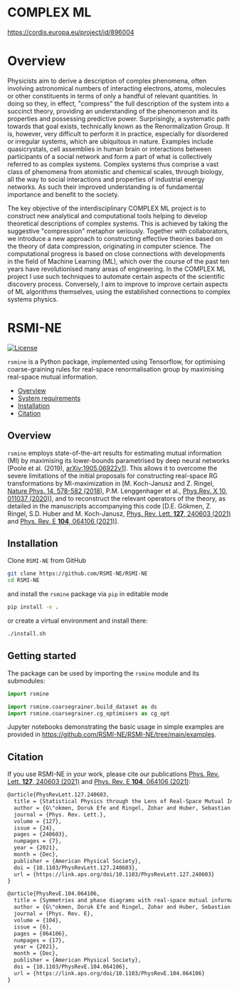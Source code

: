 # COMPLEX ML
https://cordis.europa.eu/project/id/896004

# Overview

Physicists aim to derive a description of complex phenomena, often involving astronomical numbers of interacting electrons, atoms, molecules or other constituents in terms of only a handful of relevant quantities. In doing so they, in effect, "compress" the full description of the system into a succinct theory, providing an understanding of the phenomenon and its properties and possessing predictive power. Surprisingly, a systematic path towards that goal exists, technically known as the Renormalization Group. It is, however, very difficult to perform it in practice, especially for disordered or irregular systems, which are ubiquitous in nature. Examples include quasicrystals, cell assemblies in human brain or interactions between participants of a social network and form a part of what is collectively referred to as complex systems. Complex systems thus comprise a vast class of phenomena from atomistic and chemical scales, through biology, all the way to social interactions and properties of industrial energy networks.
As such their improved understanding is of fundamental importance and benefit to the society.

The key objective of the interdisciplinary COMPLEX ML project is to construct new analytical and computational tools helping to develop theoretical descriptions of complex systems. This is achieved by taking the suggestive "compression" metaphor seriously. 
Together with collaborators, we introduce a new approach to constructing effective theories based on the theory of data compression, originating in computer science.  The computational progress is based on close connections with developments in the field of Machine Learning (ML), which over the course of the past ten years have revolutionised many areas of engineering. In the COMPLEX ML project I use such techniques to automate certain aspects of the scientific discovery process. Conversely, I aim to improve to improve certain aspects of ML algorithms themselves, using the established connections to complex systems physics.


# RSMI-NE

[![License](https://img.shields.io/badge/License-Apache%202.0-blue.svg)](https://opensource.org/licenses/Apache-2.0) 

`rsmine` is a Python package, implemented using Tensorflow, for optimising coarse-graining rules for real-space renormalisation group by maximising real-space mutual information. 

- [Overview](#overview)
- [System requirements](#system-requirements)
- [Installation](#installation-guide)
- [Citation](#citation)

## Overview

`rsmine` employs state-of-the-art results for estimating mutual information (MI) by maximising its lower-bounds parametrised by deep neural networks [Poole et al. (2019), [arXiv:1905.06922v1](https://arxiv.org/abs/1905.06922)]. This allows it to overcome the severe limitations of the initial proposals for constructing real-space RG transformations by MI-maximization in [M. Koch-Janusz and Z. Ringel, [Nature Phys. 14, 578-582 (2018)](https://doi.org/10.1038/s41567-018-0081-4), P.M. Lenggenhager et al., [Phys.Rev. X 10, 011037 (2020)](https://journals.aps.org/prx/abstract/10.1103/PhysRevX.10.011037)], and to reconstruct the relevant operators of the theory, as detailed in the manuscripts accompanying this code [D.E. Gökmen, Z. Ringel, S.D. Huber and M. Koch-Janusz, [Phys. Rev. Lett. **127**, 240603 (2021)](https://journals.aps.org/prl/abstract/10.1103/PhysRevLett.127.240603) and [Phys. Rev. E **104**, 064106 (2021)](https://journals.aps.org/pre/abstract/10.1103/PhysRevE.104.064106)].


## Installation

Clone `RSMI-NE` from GitHub
```bash
git clone https://github.com/RSMI-NE/RSMI-NE
cd RSMI-NE
```
and install the `rsmine` package via `pip` in editable mode
```bash
pip install -e .
```
or create a virtual environment and install there:
```bash
./install.sh
```

## Getting started

The package can be used by importing the `rsmine` module and its submodules:
```python
import rsmine

import rsmine.coarsegrainer.build_dataset as ds
import rsmine.coarsegrainer.cg_optimisers as cg_opt
```

Jupyter notebooks demonstrating the basic usage in simple examples are provided in <https://github.com/RSMI-NE/RSMI-NE/tree/main/examples>.

## Citation

If you use RSMI-NE in your work, please cite our publications [Phys. Rev. Lett. **127**, 240603 (2021)](https://journals.aps.org/prl/abstract/10.1103/PhysRevLett.127.240603) and [Phys. Rev. E **104**, 064106 (2021)](https://journals.aps.org/pre/abstract/10.1103/PhysRevE.104.064106):

```latex
@article{PhysRevLett.127.240603,
  title = {Statistical Physics through the Lens of Real-Space Mutual Information},
  author = {G\"okmen, Doruk Efe and Ringel, Zohar and Huber, Sebastian D. and Koch-Janusz, Maciej},
  journal = {Phys. Rev. Lett.},
  volume = {127},
  issue = {24},
  pages = {240603},
  numpages = {7},
  year = {2021},
  month = {Dec},
  publisher = {American Physical Society},
  doi = {10.1103/PhysRevLett.127.240603},
  url = {https://link.aps.org/doi/10.1103/PhysRevLett.127.240603}
}

@article{PhysRevE.104.064106,
  title = {Symmetries and phase diagrams with real-space mutual information neural estimation},
  author = {G\"okmen, Doruk Efe and Ringel, Zohar and Huber, Sebastian D. and Koch-Janusz, Maciej},
  journal = {Phys. Rev. E},
  volume = {104},
  issue = {6},
  pages = {064106},
  numpages = {17},
  year = {2021},
  month = {Dec},
  publisher = {American Physical Society},
  doi = {10.1103/PhysRevE.104.064106},
  url = {https://link.aps.org/doi/10.1103/PhysRevE.104.064106}
}
```
